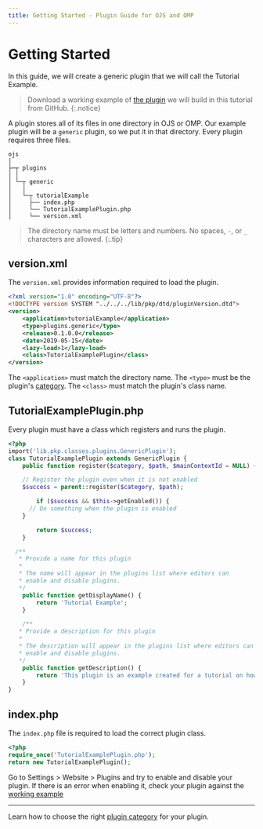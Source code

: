 ```yaml
---
title: Getting Started - Plugin Guide for OJS and OMP
---
```


# Getting Started

In this guide, we will create a generic plugin that we will call the Tutorial Example.

> Download a working example of [the plugin](https://github.com/pkp/tutorialExample) we will build in this tutorial from GitHub.
{:.notice}

A plugin stores all of its files in one directory in OJS or OMP. Our example plugin will be a `generic` plugin, so we put it in that directory. Every plugin requires three files.

```
ojs
│
├─┬ plugins
│ │
│ └─┬ generic
│   │
│   └─┬ tutorialExample
│     ├── index.php
│     └── TutorialExamplePlugin.php
│     └── version.xml
```

> The directory name must be letters and numbers. No spaces, `-`, or `_` characters are allowed.
{:.tip}

## version.xml

The `version.xml` provides information required to load the plugin.

```xml
<?xml version="1.0" encoding="UTF-8"?>
<!DOCTYPE version SYSTEM "../../../lib/pkp/dtd/pluginVersion.dtd">
<version>
	<application>tutorialExample</application>
	<type>plugins.generic</type>
	<release>0.1.0.0</release>
	<date>2019-05-15</date>
	<lazy-load>1</lazy-load>
	<class>TutorialExamplePlugin</class>
</version>
```

The `<application>` must match the directory name. The `<type>` must be the plugin's [category](./categories). The `<class>` must match the plugin's class name.

## TutorialExamplePlugin.php

Every plugin must have a class which registers and runs the plugin.

```php
<?php
import('lib.pkp.classes.plugins.GenericPlugin');
class TutorialExamplePlugin extends GenericPlugin {
	public function register($category, $path, $mainContextId = NULL) {

    // Register the plugin even when it is not enabled
    $success = parent::register($category, $path);

		if ($success && $this->getEnabled()) {
      // Do something when the plugin is enabled
    }

		return $success;
	}

  /**
   * Provide a name for this plugin
   *
   * The name will appear in the plugins list where editors can
   * enable and disable plugins.
   */
	public function getDisplayName() {
		return 'Tutorial Example';
	}

	/**
   * Provide a description for this plugin
   *
   * The description will appear in the plugins list where editors can
   * enable and disable plugins.
   */
	public function getDescription() {
		return 'This plugin is an example created for a tutorial on how to create a plugin.';
	}
}
```

## index.php

The `index.php` file is required to load the correct plugin class.

```php
<?php
require_once('TutorialExamplePlugin.php');
return new TutorialExamplePlugin();
```

Go to Settings > Website > Plugins and try to enable and disable your plugin. If there is an error when enabling it, check your plugin against the [working example](https://github.com/pkp/tutorialExample)

---

Learn how to choose the right [plugin category](./categories) for your plugin.
